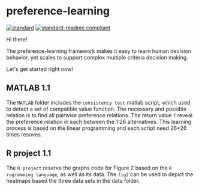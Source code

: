# preference-learning

[![standard](https://img.shields.io/badge/R%20project-1.1-orange.svg)](https://github.com/liao-zq/preference-learning/tree/master/R%20project)
[![standard-readme compliant](https://img.shields.io/badge/matlab%20coding-1.1-brightgreen.svg?style=flat-square)](https://github.com/liao-zq/preference-learning/tree/master/MATLAB)



Hi there!

The preference-learning framework makes it easy to learn human decision behavior, yet scales to support complex multiple criteria decision making.

Let's get started right now!

## MATLAB 1.1
The `MATLAB` folder includes the `consistency test` matlab script, which used to detect a set of compatible value function. 
The necessary and possible relation is to find all pairwise preference relations. The return value `f` reveal the preference relation in each between the 1:26 alternatives. This learning process is based on the linear programming and each script need 26*26 times resoves.

## R project 1.1
The `R project` reserve the graphs code for Figure 2 based on the `R rogramming language`, as well as its data. The `fig2` can be used to depict the heatmaps based the three data sets in the data folder. 
